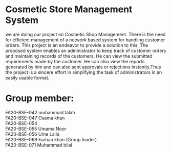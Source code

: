 # Cosmetic Store Management System
we are doing our project on Cosmetic Shop Management. There is the need for efficient management of a network based system for handling customer orders.
This project is an endeavor to provide a solution to this. The proposed system enables an administrator to keep track of customer orders and maintaining records of the customers. He can view the submitted requirements made by the customer. He can also view the reports generated by him and can also sent approvals or rejections instantly.Thus the project is a sincere effort in simplifying the task of administrators in an easily usable format.

# Group member:
FA20-BSE-042 muhammad talah<br>
FA20-BSE-047 Osama khan<br>
FA20-BSE-054 <br>
FA20-BSE-055 Umama Noor<br>
FA20-BSE-056 Ume Laila<br>
FA20-BSE-069 Farhan khan (Group leader)<br>
FA20-BSE-071 Muhammad bilal<br>
